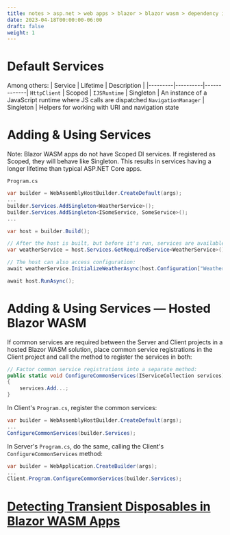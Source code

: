 ```yaml
---
title: notes > asp.net > web apps > blazor > blazor wasm > dependency injection
date: 2023-04-18T00:00:00-06:00
draft: false
weight: 1
---
```


# Default Services
Among others:
| Service | Lifetime | Description |
|---------|----------|-------------|
`HttpClient` | Scoped | 
`IJSRuntime` | Singleton | An instance of a JavaScript runtime where JS calls are dispatched
`NavigationManager` | Singleton | Helpers for working with URI and navigation state

# Adding & Using Services
Note:  Blazor WASM apps do not have Scoped DI services.  If registered as Scoped, they will behave like Singleton.  This results in services having a longer lifetime than typical ASP.NET Core apps.

`Program.cs`
```cs
var builder = WebAssemblyHostBuilder.CreateDefault(args);
...
builder.Services.AddSingleton<WeatherService>();
builder.Services.AddSingleton<ISomeService, SomeService>();
...

var host = builder.Build();

// After the host is built, but before it's run, services are available from the root DI scope:
var weatherService = host.Services.GetRequiredService<WeatherService>();

// The host can also access configuration:
await weatherService.InitializeWeatherAsync(host.Configuration["WeatherServiceUri"]);

await host.RunAsync();
```

# Adding & Using Services — Hosted Blazor WASM
If common services are required between the Server and Client projects in a hosted Blazor WASM solution, place common service registrations in the Client project and call the method to register the services in both:
```cs
// Factor common service registrations into a separate method:
public static void ConfigureCommonServices(IServiceCollection services)
{
    services.Add...;
}
```
In Client's `Program.cs`, register the common services:
```cs
var builder = WebAssemblyHostBuilder.CreateDefault(args);
...
ConfigureCommonServices(builder.Services);
```
In Server's `Program.cs`, do the same, calling the Client's `ConfigureCommonServices` method:
```cs
var builder = WebApplication.CreateBuilder(args);
...
Client.Program.ConfigureCommonServices(builder.Services);
```

# [Detecting Transient Disposables in Blazor WASM Apps](https://learn.microsoft.com/en-us/aspnet/core/blazor/fundamentals/dependency-injection?view=aspnetcore-7.0#detect-transient-disposables-in-blazor-webassembly-apps)
